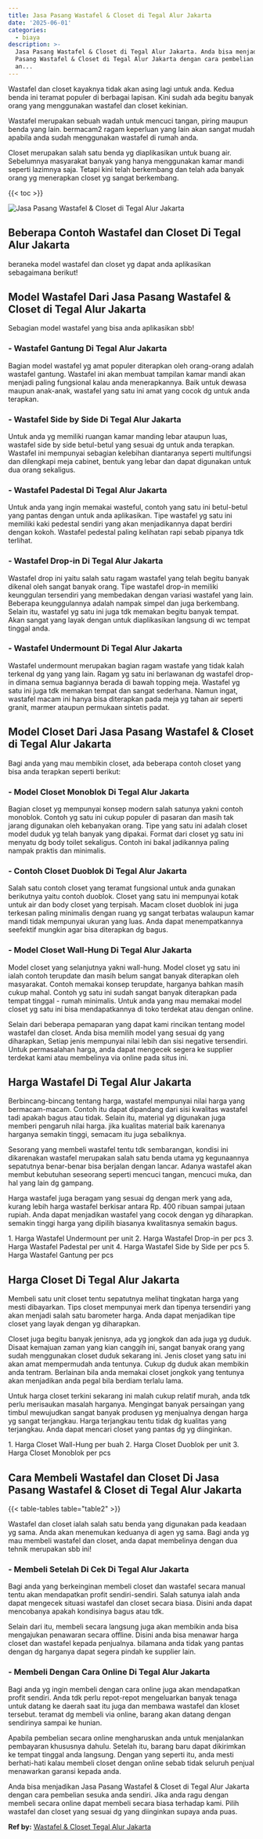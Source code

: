 ```yaml
---
title: Jasa Pasang Wastafel & Closet di Tegal Alur Jakarta
date: '2025-06-01'
categories:
  - biaya
description: >-
  Jasa Pasang Wastafel & Closet di Tegal Alur Jakarta. Anda bisa menjadikan Jasa
  Pasang Wastafel & Closet di Tegal Alur Jakarta dengan cara pembelian sesuka
  an...
---
```


Wastafel dan closet kayaknya tidak akan asing lagi untuk anda. Kedua benda ini teramat populer di berbagai lapisan. Kini sudah ada begitu banyak orang yang menggunakan wastafel dan closet kekinian.

Wastafel merupakan sebuah wadah untuk mencuci tangan, piring maupun benda yang lain. bermacam2 ragam keperluan yang lain akan sangat mudah apabila anda sudah menggunakan wastafel di rumah anda.

Closet merupakan salah satu benda yg diaplikasikan untuk buang air. Sebelumnya masyarakat banyak yang hanya menggunakan kamar mandi seperti lazimnya saja. Tetapi kini telah berkembang dan telah ada banyak orang yg menerapkan closet yg sangat berkembang.

{{< toc >}}

![Jasa Pasang Wastafel & Closet di Tegal Alur Jakarta](/images/wastafel-closet-murah53.png)

## Beberapa Contoh Wastafel dan Closet Di Tegal Alur Jakarta

beraneka model wastafel dan closet yg dapat anda aplikasikan sebagaimana berikut!

## Model Wastafel Dari Jasa Pasang Wastafel & Closet di Tegal Alur Jakarta

Sebagian model wastafel yang bisa anda aplikasikan sbb!

### \- Wastafel Gantung Di Tegal Alur Jakarta

Bagian model wastafel yg amat populer diterapkan oleh orang-orang adalah wastafel gantung. Wastafel ini akan membuat tampilan kamar mandi akan menjadi paling fungsional kalau anda menerapkannya. Baik untuk dewasa maupun anak-anak, wastafel yang satu ini amat yang cocok dg untuk anda terapkan.

### \- Wastafel Side by Side Di Tegal Alur Jakarta

Untuk anda yg memiliki ruangan kamar manding lebar ataupun luas, wastafel side by side betul-betul yang sesuai dg untuk anda terapkan. Wastafel ini mempunyai sebagian kelebihan diantaranya seperti multifungsi dan dilengkapi meja cabinet, bentuk yang lebar dan dapat digunakan untuk dua orang sekaligus.

### \- Wastafel Padestal Di Tegal Alur Jakarta

Untuk anda yang ingin memakai wasteful, contoh yang satu ini betul-betul yang pantas dengan untuk anda aplikasikan. Tipe wastafel yg satu ini memiliki kaki pedestal sendiri yang akan menjadikannya dapat berdiri dengan kokoh. Wastafel pedestal paling kelihatan rapi sebab pipanya tdk terlihat.

### \- Wastafel Drop-in Di Tegal Alur Jakarta

Wastafel drop ini yaitu salah satu ragam wastafel yang telah begitu banyak dikenal oleh sangat banyak orang. Tipe wastafel drop-in memiliki keunggulan tersendiri yang membedakan dengan variasi wastafel yang lain. Beberapa keunggulannya adalah nampak simpel dan juga berkembang. Selain itu, wastafel yg satu ini juga tdk memakan begitu banyak tempat. Akan sangat yang layak dengan untuk diaplikasikan langsung di wc tempat tinggal anda.

### \- Wastafel Undermount Di Tegal Alur Jakarta

Wastafel undermount merupakan bagian ragam wastafe yang tidak kalah terkenal dg yang yang lain. Ragam yg satu ini berlawanan dg wastafel drop-in dimana semua bagiannya berada di bawah topping meja. Wastafel yg satu ini juga tdk memakan tempat dan sangat sederhana. Namun ingat, wastafel macam ini hanya bisa diterapkan pada meja yg tahan air seperti granit, marmer ataupun permukaan sintetis padat.

## Model Closet Dari Jasa Pasang Wastafel & Closet di Tegal Alur Jakarta

Bagi anda yang mau membikin closet, ada beberapa contoh closet yang bisa anda terapkan seperti berikut:

### \- Model Closet Monoblok Di Tegal Alur Jakarta

Bagian closet yg mempunyai konsep modern salah satunya yakni contoh monoblok. Contoh yg satu ini cukup populer di pasaran dan masih tak jarang digunakan oleh kebanyakan orang. Tipe yang satu ini adalah closet model duduk yg telah banyak yang dipakai. Format dari closet yg satu ini menyatu dg body toilet sekaligus. Contoh ini bakal jadikannya paling nampak praktis dan minimalis.

### \- Contoh Closet Duoblok Di Tegal Alur Jakarta

Salah satu contoh closet yang teramat fungsional untuk anda gunakan berikutnya yaitu contoh duoblok. Closet yang satu ini mempunyai kotak untuk air dan body closet yang terpisah. Macam closet duoblok ini juga terkesan paling minimalis dengan ruang yg sangat terbatas walaupun kamar mandi tidak mempunyai ukuran yang luas. Anda dapat menempatkannya seefektif mungkin agar bisa diterapkan dg bagus.

### \- Model Closet Wall-Hung Di Tegal Alur Jakarta

Model closet yang selanjutnya yakni wall-hung. Model closet yg satu ini ialah contoh terupdate dan masih belum sangat banyak diterapkan oleh masyarakat. Contoh memakai konsep terupdate, harganya bahkan masih cukup mahal. Contoh yg satu ini sudah sangat banyak diterapkan pada tempat tinggal - rumah minimalis. Untuk anda yang mau memakai model closet yg satu ini bisa mendapatkannya di toko terdekat atau dengan online.

Selain dari beberapa pemaparan yang dapat kami rincikan tentang model wastafel dan closet. Anda bisa memilih model yang sesuai dg yang diharapkan, Setiap jenis mempunyai nilai lebih dan sisi negative tersendiri. Untuk permasalahan harga, anda dapat mengecek segera ke supplier terdekat kami atau membelinya via online pada situs ini.

## Harga Wastafel Di Tegal Alur Jakarta

Berbincang-bincang tentang harga, wastafel mempunyai nilai harga yang bermacam-macam. Contoh itu dapat dipandang dari sisi kwalitas wastafel tadi apakah bagus atau tidak. Selain itu, material yg digunakan juga memberi pengaruh nilai harga. jika kualitas material baik karenanya harganya semakin tinggi, semacam itu juga sebaliknya.

Sesorang yang membeli wastafel tentu tdk sembarangan, kondisi ini dikarenakan wastafel merupakan salah satu benda utama yg kegunaannya sepatutnya benar-benar bisa berjalan dengan lancar. Adanya wastafel akan membut kebutuhan seseorang seperti mencuci tangan, mencuci muka, dan hal yang lain dg gampang.

Harga wastafel juga beragam yang sesuai dg dengan merk yang ada, kurang lebih harga wastafel berkisar antara Rp. 400 ribuan sampai jutaan rupiah. Anda dapat menjadikan wastafel yang cocok dengan yg diharapkan. semakin tinggi harga yang dipilih biasanya kwalitasnya semakin bagus.

1\. Harga Wastafel Undermount per unit 2. Harga Wastafel Drop-in per pcs 3. Harga Wastafel Padestal per unit 4. Harga Wastafel Side by Side per pcs 5. Harga Wastafel Gantung per pcs

## Harga Closet Di Tegal Alur Jakarta

Membeli satu unit closet tentu sepatutnya melihat tingkatan harga yang mesti dibayarkan. Tips closet mempunyai merk dan tipenya tersendiri yang akan menjadi salah satu barometer harga. Anda dapat menjadikan tipe closet yang layak dengan yg diharapkan.

Closet juga begitu banyak jenisnya, ada yg jongkok dan ada juga yg duduk. Disaat kemajuan zaman yang kian canggih ini, sangat banyak orang yang sudah menggunakan closet duduk sekarang ini. Jenis closet yang satu ini akan amat mempermudah anda tentunya. Cukup dg duduk akan membikin anda tentram. Berlainan bila anda memakai closet jongkok yang tentunya akan menjadikan anda pegal bila berdiam terlalu lama.

Untuk harga closet terkini sekarang ini malah cukup relatif murah, anda tdk perlu merisaukan masalah harganya. Mengingat banyak persaingan yang timbul mewujudkan sangat banyak produsen yg menjualnya dengan harga yg sangat terjangkau. Harga terjangkau tentu tidak dg kualitas yang terjangkau. Anda dapat mencari closet yang pantas dg yg diinginkan.

1\. Harga Closet Wall-Hung per buah 2. Harga Closet Duoblok per unit 3. Harga Closet Monoblok per pcs

## Cara Membeli Wastafel dan Closet Di Jasa Pasang Wastafel & Closet di Tegal Alur Jakarta

{{< table-tables table="table2" >}}

Wastafel dan closet ialah salah satu benda yang digunakan pada keadaan yg sama. Anda akan menemukan keduanya di agen yg sama. Bagi anda yg mau membeli wastafel dan closet, anda dapat membelinya dengan dua tehnik merupakan sbb ini!

### \- Membeli Setelah Di Cek Di Tegal Alur Jakarta

Bagi anda yang berkeinginan membeli closet dan wastafel secara manual tentu akan mendapatkan profit sendiri-sendiri. Salah satunya ialah anda dapat mengecek situasi wastafel dan closet secara biasa. Disini anda dapat mencobanya apakah kondisinya bagus atau tdk.

Selain dari itu, membeli secara langsung juga akan membikin anda bisa mengajukan penawaran secara offline. Disini anda bisa menawar harga closet dan wastafel kepada penjualnya. bilamana anda tidak yang pantas dengan dg harganya dapat segera pindah ke supplier lain.

### \- Membeli Dengan Cara Online Di Tegal Alur Jakarta

Bagi anda yg ingin membeli dengan cara online juga akan mendapatkan profit sendiri. Anda tdk perlu repot-repot mengeluarkan banyak tenaga untuk datang ke daerah saat itu juga dan membawa wastafel dan kloset tersebut. teramat dg membeli via online, barang akan datang dengan sendirinya sampai ke hunian.

Apabila pembelian secara online mengharuskan anda untuk menjalankan pembayaran khususnya dahulu. Setelah itu, barang baru dapat dikirimkan ke tempat tinggal anda langsung. Dengan yang seperti itu, anda mesti berhati-hati kalau membeli closet dengan online sebab tidak seluruh penjual menawarkan garansi kepada anda.

Anda bisa menjadikan Jasa Pasang Wastafel & Closet di Tegal Alur Jakarta dengan cara pembelian sesuka anda sendiri. Jika anda ragu dengan membeli secara online dapat membeli secara biasa terhadap kami. Pilih wastafel dan closet yang sesuai dg yang diinginkan supaya anda puas.

**Ref by:** [Wastafel & Closet Tegal Alur Jakarta](https://id.wikipedia.org/wiki/Wastafel)
